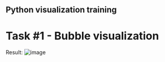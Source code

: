 ﻿## Python visualization training

# Task #1 - Bubble visualization

Result:
![image](https://user-images.githubusercontent.com/36714810/163471471-b8ec5e02-0147-4c95-b12d-079955a1bcce.png)
